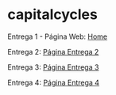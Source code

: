 # capitalcycles

Entrega 1 - Página Web: <a href="https://github.com/MISO4204-201520/capitalcycles/wiki" target="_blank">Home</a>

Entrega 2: <a href="https://github.com/MISO4204-201520/capitalcycles/wiki/Entregable-2" target="_blank">Página Entrega 2</a>

Entrega 3: <a href="https://github.com/MISO4204-201520/capitalcycles/wiki/Entregable-3" target="_blank">Página Entrega 3</a>

Entrega 4: <a href="https://github.com/MISO4204-201520/capitalcycles/wiki/Entregable-4" target="_blank">Página Entrega 4</a>

